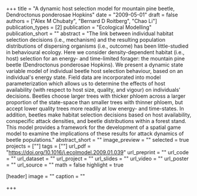 +++
title = "A dynamic host selection model for mountain pine beetle, Dendroctonus ponderosae Hopkins"
date = "2009-05-01"
draft = false
authors = ["Alex M Chubaty", "Bernard D Roitberg", "Chao Li"]
publication_types = [2]
publication = "Ecological Modelling"
publication_short = ""
abstract = "The link between individual habitat selection decisions (i.e., mechanism) and the resulting population distributions of dispersing organisms (i.e., outcome) has been little-studied in behavioural ecology. Here we consider density-dependent habitat (i.e., host) selection for an energy- and time-limited forager: the mountain pine beetle (Dendroctonus ponderosae Hopkins). We present a dynamic state variable model of individual beetle host selection behaviour, based on an individual's energy state. Field data are incorporated into model parameterization which allows us to determine the effects of host availability (with respect to host size, quality, and vigour) on individuals' decisions. Beetles choose larger trees with thicker phloem across a larger proportion of the state-space than smaller trees with thinner phloem, but accept lower quality trees more readily at low energy- and time-states. In addition, beetles make habitat selection decisions based on host availability, conspecific attack densities, and beetle distributions within a forest stand. This model provides a framework for the development of a spatial game model to examine the implications of these results for attack dynamics of beetle populations."
abstract_short = ""
image_preview = ""
selected = true
projects = [""]
tags = [""]
url_pdf = "https://doi.org/10.1016/j.ecolmodel.2009.01.039"
url_preprint = ""
url_code = ""
url_dataset = ""
url_project = ""
url_slides = ""
url_video = ""
url_poster = ""
url_source = ""
math = false
highlight = true

[header]
image = ""
caption = ""

+++
